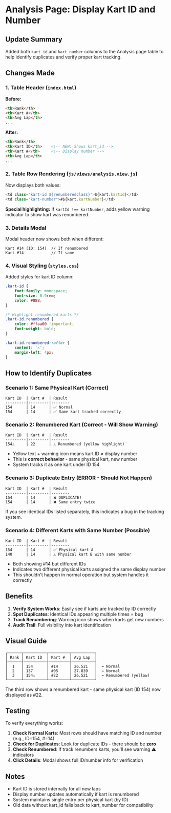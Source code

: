 # Analysis Page: Display Kart ID and Number

## Update Summary

Added both `kart_id` and `kart_number` columns to the Analysis page table to help identify duplicates and verify proper kart tracking.

## Changes Made

### 1. Table Header (`index.html`)

**Before:**
```html
<th>Rank</th>
<th>Kart #</th>
<th>Avg Lap</th>
...
```

**After:**
```html
<th>Rank</th>
<th>Kart ID</th>    <!-- NEW: Shows kart_id -->
<th>Kart #</th>     <!-- Display number -->
<th>Avg Lap</th>
...
```

### 2. Table Row Rendering (`js/views/analysis.view.js`)

Now displays both values:
```javascript
<td class="kart-id ${renumberedClass}">${kart.kartId}</td>
<td class="kart-number">#${kart.kartNumber}</td>
```

**Special highlighting:** If `kartId !== kartNumber`, adds yellow warning indicator to show kart was renumbered.

### 3. Details Modal

Modal header now shows both when different:
```
Kart #14 (ID: 154)  // If renumbered
Kart #14            // If same
```

### 4. Visual Styling (`styles.css`)

Added styles for kart ID column:
```css
.kart-id {
    font-family: monospace;
    font-size: 0.9rem;
    color: #888;
}

/* Highlight renumbered karts */
.kart-id.renumbered {
    color: #ffaa00 !important;
    font-weight: bold;
}

.kart-id.renumbered::after {
    content: '⚠';
    margin-left: 4px;
}
```

## How to Identify Duplicates

### Scenario 1: Same Physical Kart (Correct)
```
Kart ID  | Kart #  | Result
---------|---------|--------
154      | 14      | ✅ Normal
154      | 14      | ✅ Same kart tracked correctly
```

### Scenario 2: Renumbered Kart (Correct - Will Show Warning)
```
Kart ID  | Kart #  | Result
---------|---------|--------
154⚠     | 22      | ⚠️ Renumbered (yellow highlight)
```
- Yellow text + warning icon means kart ID ≠ display number
- This is **correct behavior** - same physical kart, new number
- System tracks it as one kart under ID 154

### Scenario 3: Duplicate Entry (ERROR - Should Not Happen)
```
Kart ID  | Kart #  | Result
---------|---------|--------
154      | 14      | ❌ DUPLICATE!
154      | 14      | ❌ Same entry twice
```
If you see identical IDs listed separately, this indicates a bug in the tracking system.

### Scenario 4: Different Karts with Same Number (Possible)
```
Kart ID  | Kart #  | Result
---------|---------|--------
154      | 14      | ✅ Physical kart A
140      | 14      | ⚠️ Physical kart B with same number
```
- Both showing #14 but different IDs
- Indicates two different physical karts assigned the same display number
- This shouldn't happen in normal operation but system handles it correctly

## Benefits

1. **Verify System Works**: Easily see if karts are tracked by ID correctly
2. **Spot Duplicates**: Identical IDs appearing multiple times = bug
3. **Track Renumbering**: Warning icon shows when karts get new numbers
4. **Audit Trail**: Full visibility into kart identification

## Visual Guide

```
┌──────┬──────────┬─────────┬──────────┐
│ Rank │ Kart ID  │ Kart #  │ Avg Lap  │
├──────┼──────────┼─────────┼──────────┤
│  1   │ 154      │ #14     │ 26.521   │  ← Normal
│  2   │ 137      │ #05     │ 27.839   │  ← Normal
│  3   │ 154⚠     │ #22     │ 26.521   │  ← Renumbered (yellow)
└──────┴──────────┴─────────┴──────────┘
```

The third row shows a renumbered kart - same physical kart (ID 154) now displayed as #22.

## Testing

To verify everything works:

1. **Check Normal Karts**: Most rows should have matching ID and number (e.g., ID=154, #=14)
2. **Check for Duplicates**: Look for duplicate IDs - there should be **zero**
3. **Check Renumbered**: If track renumbers karts, you'll see warning ⚠️ indicators
4. **Click Details**: Modal shows full ID/number info for verification

## Notes

- Kart ID is stored internally for all new laps
- Display number updates automatically if kart is renumbered
- System maintains single entry per physical kart (by ID)
- Old data without kart_id falls back to kart_number for compatibility


